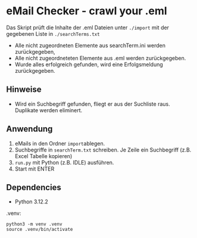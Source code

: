 # eMail Checker - crawl your .eml
Das Skript prüft die Inhalte der .eml Dateien unter `./import` mit der gegebenen Liste in `./searchTerms.txt`

- Alle nicht zugeordneten Elemente aus searchTerm.ini werden zurückgegeben,
- Alle nicht zugeordneteten Elemente aus .eml werden zurückgegeben.
- Wurde alles erfolgreich gefunden, wird eine Erfolgsmeldung zurückgegeben.

## Hinweise
- Wird ein Suchbegriff gefunden, fliegt er aus der Suchliste raus. Duplikate werden eliminert.

## Anwendung
1. eMails in den Ordner `import`ablegen.
2. Suchbegriffe in `searchTerm.txt` schreiben. Je Zeile ein Suchbegriff (z.B. Excel Tabelle kopieren)
3. `run.py` mit Python (z.B. IDLE) ausführen.
4. Start mit ENTER

## Dependencies
- Python 3.12.2

.venv:
```
python3 -m venv .venv
source .venv/bin/activate
```